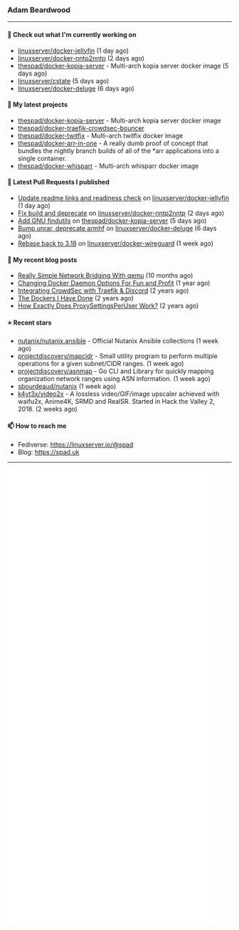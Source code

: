 ### Adam Beardwood
---
#### 👷 Check out what I'm currently working on

- [linuxserver/docker-jellyfin](https://github.com/linuxserver/docker-jellyfin) (1 day ago)
- [linuxserver/docker-nntp2nntp](https://github.com/linuxserver/docker-nntp2nntp) (2 days ago)
- [thespad/docker-kopia-server](https://github.com/thespad/docker-kopia-server) - Multi-arch kopia server docker image  (5 days ago)
- [linuxserver/cstate](https://github.com/linuxserver/cstate) (5 days ago)
- [linuxserver/docker-deluge](https://github.com/linuxserver/docker-deluge) (6 days ago)

#### 🌱 My latest projects

- [thespad/docker-kopia-server](https://github.com/thespad/docker-kopia-server) - Multi-arch kopia server docker image 
- [thespad/docker-traefik-crowdsec-bouncer](https://github.com/thespad/docker-traefik-crowdsec-bouncer)
- [thespad/docker-twitfix](https://github.com/thespad/docker-twitfix) - Multi-arch twitfix docker image
- [thespad/docker-arr-in-one](https://github.com/thespad/docker-arr-in-one) - A really dumb proof of concept that bundles the nightly branch builds of all of the *arr applications into a single container.
- [thespad/docker-whisparr](https://github.com/thespad/docker-whisparr) - Multi-arch whisparr docker image

#### 🔨 Latest Pull Requests I published

- [Update readme links and readiness check](https://github.com/linuxserver/docker-jellyfin/pull/203) on [linuxserver/docker-jellyfin](https://github.com/linuxserver/docker-jellyfin) (1 day ago)
- [Fix build and deprecate](https://github.com/linuxserver/docker-nntp2nntp/pull/11) on [linuxserver/docker-nntp2nntp](https://github.com/linuxserver/docker-nntp2nntp) (2 days ago)
- [Add GNU findutils](https://github.com/thespad/docker-kopia-server/pull/3) on [thespad/docker-kopia-server](https://github.com/thespad/docker-kopia-server) (5 days ago)
- [Bump unrar, deprecate armhf](https://github.com/linuxserver/docker-deluge/pull/184) on [linuxserver/docker-deluge](https://github.com/linuxserver/docker-deluge) (6 days ago)
- [Rebase back to 3.18](https://github.com/linuxserver/docker-wireguard/pull/279) on [linuxserver/docker-wireguard](https://github.com/linuxserver/docker-wireguard) (1 week ago)

#### 📜 My recent blog posts

- [Really Simple Network Bridging With qemu](https://spad.uk/really-simple-network-bridging-with-qemu/) (10 months ago)
- [Changing Docker Daemon Options For Fun and Profit](https://spad.uk/changing-docker-daemon-options-for-fun-and-profit/) (1 year ago)
- [Integrating CrowdSec with Traefik &amp; Discord](https://spad.uk/integrating-crowdsec-with-traefik-discord/) (2 years ago)
- [The Dockers I Have Done](https://spad.uk/the-dockers-ive-done/) (2 years ago)
- [How Exactly Does ProxySettingsPerUser Work?](https://spad.uk/how-does-proxysettingsperuser-work/) (2 years ago)

#### ⭐ Recent stars

- [nutanix/nutanix.ansible](https://github.com/nutanix/nutanix.ansible) - Official Nutanix Ansible collections (1 week ago)
- [projectdiscovery/mapcidr](https://github.com/projectdiscovery/mapcidr) - Small utility program to perform multiple operations for a given subnet/CIDR ranges. (1 week ago)
- [projectdiscovery/asnmap](https://github.com/projectdiscovery/asnmap) - Go CLI and Library for quickly mapping organization network ranges using ASN information. (1 week ago)
- [sbourdeaud/nutanix](https://github.com/sbourdeaud/nutanix) (1 week ago)
- [k4yt3x/video2x](https://github.com/k4yt3x/video2x) - A lossless video/GIF/image upscaler achieved with waifu2x, Anime4K, SRMD and RealSR. Started in Hack the Valley 2, 2018. (2 weeks ago)

#### 📫 How to reach me
- Fediverse: https://linuxserver.io/@spad
- Blog: https://spad.uk
---
<img src="https://raw.githubusercontent.com/thespad/thespad/main/github-metrics.svg">
